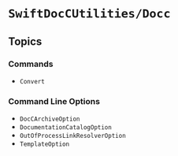 # ``SwiftDocCUtilities/Docc``

## Topics 

### Commands

- ``Convert``

### Command Line Options

- ``DocCArchiveOption``
- ``DocumentationCatalogOption``
- ``OutOfProcessLinkResolverOption``
- ``TemplateOption``

<!-- Copyright (c) 2021 Apple Inc and the Swift Project authors. All Rights Reserved. -->
